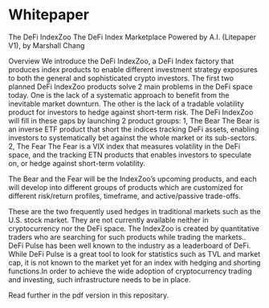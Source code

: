# Whitepaper
The DeFi IndexZoo
The DeFi Index Marketplace Powered by A.I. (Litepaper V1), by Marshall Chang

Overview
We introduce the DeFi IndexZoo, a DeFi Index factory that produces index products to enable different investment strategy exposures to both the general and sophisticated crypto investors. The first two planned DeFi IndexZoo products solve 2 main problems in the DeFi space today. One is the lack of a systematic approach to benefit from the inevitable market downturn. The other is the lack of a tradable volatility product for investors to hedge against short-term risk. The DeFi IndexZoo will fill in these gaps by launching 2 product groups:
1, The Bear
The Bear is an inverse ETF product that short the indices tracking DeFi assets, enabling investors to systematically bet against the whole market or its sub-sectors.
2, The Fear
The Fear is a VIX index that measures volatility in the DeFi space, and the tracking ETN products that enables investors to speculate on, or hedge against short-term volatility.

The Bear and the Fear will be the IndexZoo’s upcoming products, and each will develop into different groups of products which are customized for different risk/return profiles, timeframe, and active/passive trade-offs.

These are the two frequently used hedges in traditional markets such as the U.S. stock market.  They are not currently available neither in cryptocurrency nor the DeFi space. The IndexZoo is created by quantitative traders who are searching for such products while trading the markets.. DeFi Pulse has been well known to the industry as a leaderboard of DeFi. While DeFi Pulse is a great tool to look for statistics such as TVL and market cap, it is not known to the market yet for an index with hedging and shorting functions.In order to achieve the wide adoption of cryptocurrency trading and investing, such infrastructure needs to be  in place.

Read further in the pdf version in this repositary.

